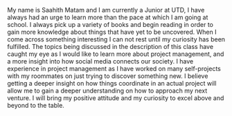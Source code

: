 My name is Saahith Matam and I am currently a Junior at UTD, I have always had an urge to learn more than the pace at 
which I am going at school. I always pick up a variety of books and begin reading in order to gain more knowledge about things that have 
yet to be uncovered. When I come across something interesting I can not rest until my curiosity has been fulfilled. The topics being 
discussed in the description of this class have caught my eye as I would like to learn more about project management, and a more insight 
into how social media connects our society. I have experience in project management as I have worked on many self-projects with my roommates 
on just trying to discover something new. I believe getting a deeper insight on how things coordinate in an actual project will allow me to gain
a deeper understanding on how to approach my next venture. I will bring my positive attitude and my curiosity to excel above and beyond to the table.
